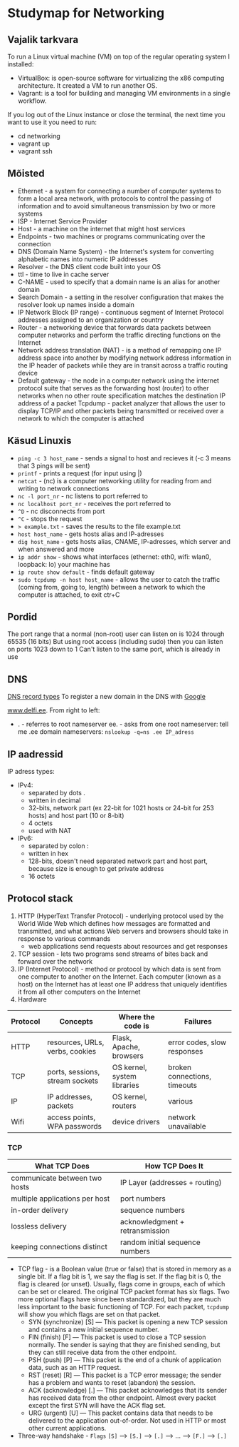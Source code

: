 # Studymap for Networking

## Vajalik tarkvara

To run a Linux virtual machine (VM) on top of the regular operating system I installed:
- VirtualBox: is open-source software for virtualizing the x86 computing architecture. It created a VM to run another OS.
- Vagrant: is a tool for building and managing VM environments in a single workflow.

If you log out of the Linux instance or close the terminal, the next time you want to use it you need to run:
- cd networking
- vagrant up
- vagrant ssh

## Mõisted

- Ethernet - a system for connecting a number of computer systems to form a local area network, with protocols to control the passing of information and to avoid simultaneous transmission by two or more systems
- ISP - Internet Service Provider
- Host - a machine on the internet that might host services
- Endpoints - two machines or programs communicating over the connection
- DNS (Domain Name System) - the Internet's system for converting alphabetic names into numeric IP addresses
- Resolver - the DNS client code built into your OS
- ttl - time to live in cache server
- C-NAME - used to specify that a domain name is an alias for another domain
- Search Domain - a setting in the resolver configuration that makes the resolver look up names inside a domain
- IP Network Block (IP range) - continuous segment of Internet Protocol addresses assigned to an organization or country
- Router - a networking device that forwards data packets between computer networks and perform the traffic directing functions on the Internet
- Network address translation (NAT) - is a method of remapping one IP address space into another by modifying network address information in the IP header of packets while they are in transit across a traffic routing device
- Default gateway - the node in a computer network using the internet protocol suite that serves as the forwarding host (router) to other networks when no other route specification matches the destination IP address of a packet
Tcpdump - packet analyzer that allows the user to display TCP/IP and other packets being transmitted or received over a network to which the computer is attached

## Käsud Linuxis

- `ping -c 3 host_name` - sends a signal to host and recieves it (-c 3 means that 3 pings will be sent)
- `printf` - prints a request (for input using |)
- `netcat` - (nc) is a computer networking utility for reading from and writing to network connections
- `nc -l port_nr` - nc listens to port referred to
- `nc localhost port_nr` - receives the port referred to
- `^D` - nc disconnects from port
- `^C` - stops the request
- `> example.txt` - saves the results to the file example.txt
- `host host_name` - gets hosts alias and IP-adresses
- `dig host_name` - gets hosts alias, CNAME, IP-adresses, which server and when answered and more
- `ip addr show` - shows what interfaces (ethernet: eth0, wifi: wlan0, loopback: lo) your machine has
- `ip route show default` - finds default gateway
- `sudo tcpdump -n host host_name` - allows the user to catch the traffic (coming from, going to, length) between a network to which the computer is attached, to exit ctr+C

## Pordid

The port range that a normal (non-root) user can listen on is 1024 through 65535 (16 bits)
But using root access (including sudo) then you can listen on ports 1023 down to 1
Can't listen to the same port, which is already in use

## DNS

[DNS record types](https://en.wikipedia.org/wiki/List_of_DNS_record_types)
To register a new domain in the DNS with [Google](domains.google.com)

www.delfi.ee.
From right to left:
- . - referres to root nameserver
ee. - asks from one root nameserver: tell me .ee domain nameservers: `nslookup -q=ns .ee IP_adress`

## IP aadressid

IP adress types:
- IPv4: 
    - separated by dots .
    - written in decimal
    - 32-bits, network part (ex 22-bit for 1021 hosts or 24-bit for 253 hosts) and host part (10 or 8-bit)
    - 4 octets
    - used with NAT
- IPv6:
    - separated by colon :
    - written in hex
    - 128-bits, doesn't need separated network part and host part, because size is enough to get private address
    - 16 octets

## Protocol stack

1. HTTP (HyperText Transfer Protocol) - underlying protocol used by the World Wide Web which defines how messages are formatted and transmitted, and what actions Web servers and browsers should take in response to various commands
    - web applications send requests about resources and get responses
2. TCP session - lets two programs send streams of bites back and forward over the network
3. IP (Internet Protocol) - method or protocol by which data is sent from one computer to another on the Internet. Each computer (known as a host) on the Internet has at least one IP address that uniquely identifies it from all other computers on the Internet
4. Hardware

| Protocol | Concepts | Where the code is | Failures |
| --- | ---| --- | --- |
| HTTP | resources, URLs, verbs, cookies | Flask, Apache, browsers | error codes, slow responses |
| TCP | ports, sessions, stream sockets | OS kernel, system libraries | broken connections, timeouts |
| IP | IP addresses, packets | OS kernel, routers | various |
| Wifi | access points, WPA passwords | device drivers | network unavailable |

### TCP

| What TCP Does | How TCP Does It |
| --- | --- |
| communicate between two hosts | IP Layer (addresses + routing) |
| multiple applications per host | port numbers |
| in-order delivery | sequence numbers |
| lossless delivery | acknowledgment + retransmission |
| keeping connections distinct | random initial sequence numbers |

- TCP flag - is a Boolean value (true or false) that is stored in memory as a single bit. If a flag bit is 1, we say the flag is set. If the flag bit is 0, the flag is cleared (or unset). Usually, flags come in groups, each of which can be set or cleared.
The original TCP packet format has six flags. Two more optional flags have since been standardized, but they are much less important to the basic functioning of TCP. For each packet, `tcpdump` will show you which flags are set on that packet.
    - SYN (synchronize) [S] — This packet is opening a new TCP session and contains a new initial sequence number.
    - FIN (finish) [F] — This packet is used to close a TCP session normally. The sender is saying that they are finished sending, but they can still receive data from the other endpoint.
    - PSH (push) [P] — This packet is the end of a chunk of application data, such as an HTTP request.
    - RST (reset) [R] — This packet is a TCP error message; the sender has a problem and wants to reset (abandon) the session.
    - ACK (acknowledge) [.] — This packet acknowledges that its sender has received data from the other endpoint. Almost every packet except the first SYN will have the ACK flag set.
    - URG (urgent) [U] — This packet contains data that needs to be delivered to the application out-of-order. Not used in HTTP or most other current applications.
- Three-way handshake - `Flags` `[S]` --> `[S.]` --> `[.]` --> ... --> `[F.]` --> `[.]`
